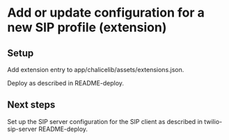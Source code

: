 # Add or update configuration for a new SIP profile (extension)

## Setup

Add extension entry to app/chalicelib/assets/extensions.json.

Deploy as described in README-deploy.

## Next steps

Set up the SIP server configuration for the SIP client as described in twilio-sip-server README-deploy.
